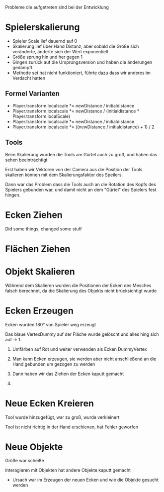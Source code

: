 Probleme die aufgetreten sind bei der Entwicklung

# Spielerskalierung
* Spieler Scale lief dauernd auf 0
* Skalierung lief über Hand Distanz, aber sobald die Größe sich veränderte, änderte sich der Wert exponentiell
* Größe sprung hin und her gegen 1
* Gingen zurück auf die Ursprungsversion und haben die änderungen gedämpft
* Methode set hat nicht funktioniert, führte dazu dass wir anderes im Verdacht hatten

## Formel Varianten
* Player.transform.localscale \*= newDistance / initialdistance
* Player.transform.localscale \*= newDistance / (initialdistance \* Player.transform.localScale)
* Player.transform.localscale \*= newDistance / initialdistance
* Player.transform.localscale \*= ((newDistance / initialdistance) + 1) / 2

## Tools
Beim Skalierung wurden die Tools am Gürtel auch zu groß, und haben das sehen beeinträchtigt

Erst haben wir Vektoren von der Camera aus die Position der Tools skalieren können mit dem Skalierungsfaktor des Speilers.

Dann war das Problem dass die Tools auch an die Rotation des Kopfs des Spielers gebunden war, und damit nicht an dem "Gürtel" des Spielers fest hingen.



# Ecken Ziehen
Did some things, changed some stuff

# Flächen Ziehen


# Objekt Skalieren

Während dem Skalieren wurden die Positionen der Ecken des Mesches falsch berechnet, da die Skalierung des Objekts nicht brücksichtigt wurde

# Ecken Erzeugen

Ecken wurden 180° von Spieler weg erzeugt

Das blaue VertexDummy auf der Fläche wurde gelöscht und alles hing sich auf -> 
1. 
1. Umfärben auf Rot und weiter verwenden als Ecken DummyVertex


1. Man kann Ecken erzeugen, sie werden aber nicht anschließend an die Hand gebunden um gezogen zu werden
2. Dann haben wir das Ziehen der Ecken kaputt gemacht
3.

# Neue Ecken Kreieren

Tool wurde hinzugefügt, war zu groß, wurde verkleinert

Tool ist nicht richtig in der Hand erschienen, hat Fehler geworfen

# Neue Objekte

Größe war scheiße

Interagieren mit Objekten hat andere Objekte kaputt gemacht
- Ursach war im Erzeugen der neuen Ecken und wie die Objekte gesucht werden 





